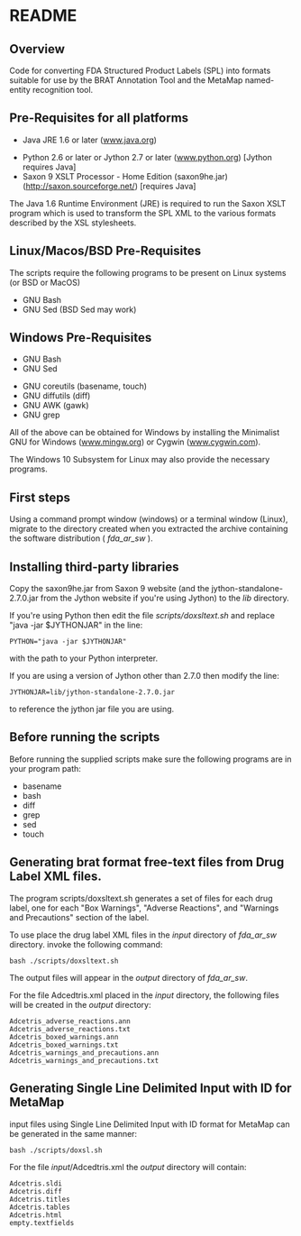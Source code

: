 # README

## Overview

Code for converting FDA Structured Product Labels (SPL) into formats
suitable for use by the BRAT Annotation Tool and the MetaMap
named-entity recognition tool.

## Pre-Requisites for all platforms

+ Java JRE 1.6 or later (www.java.org)
* Python 2.6 or later or Jython 2.7 or later (www.python.org) [Jython requires Java]
* Saxon 9 XSLT Processor - Home Edition (saxon9he.jar) (http://saxon.sourceforge.net/) [requires Java]

The Java 1.6 Runtime Environment (JRE) is required to run the Saxon
XSLT program which is used to transform the SPL  XML to the various formats
described by the XSL stylesheets.

## Linux/Macos/BSD Pre-Requisites

The scripts require the following programs to be present on Linux
systems (or BSD or MacOS)

+ GNU Bash
+ GNU Sed (BSD Sed may work)

## Windows Pre-Requisites

+ GNU Bash
+ GNU Sed
* GNU coreutils (basename, touch)
* GNU diffutils (diff)
* GNU AWK (gawk)
* GNU grep

All of the above can be obtained for Windows by installing the Minimalist GNU for
Windows (www.mingw.org) or Cygwin (www.cygwin.com).

The Windows 10 Subsystem for Linux may also provide the necessary programs.

## First steps

Using a command prompt window (windows) or a terminal window (Linux),
migrate to the directory created when you extracted the archive
containing the software distribution ( _fda\_ar\_sw_ ).

## Installing third-party libraries

Copy the saxon9he.jar from Saxon 9 website (and the
jython-standalone-2.7.0.jar from the Jython website if you're using
Jython) to the _lib_ directory.

If you're using Python then edit the file _scripts/doxsltext.sh_ and
replace "java -jar $JYTHONJAR" in the line:

    PYTHON="java -jar $JYTHONJAR"

with the path to your Python interpreter.

If you are using a version of Jython other than 2.7.0 then modify the line:

    JYTHONJAR=lib/jython-standalone-2.7.0.jar

to reference the jython jar file you are using.

## Before running the scripts

Before running the supplied scripts make sure the following programs
are in your program path:

* basename
* bash
* diff 
* grep
* sed
* touch

## Generating brat format free-text files from Drug Label XML files.

The program scripts/doxsltext.sh generates a set of files for each
drug label, one for each "Box Warnings", "Adverse Reactions", and
"Warnings and Precautions" section of the label.

To use place the drug label XML files in the _input_ directory of 
_fda\_ar\_sw_ directory.  invoke the following command:

    bash ./scripts/doxsltext.sh

The output files will appear in the _output_ directory of
_fda\_ar\_sw_.

For the file Adcedtris.xml placed in the _input_ directory, the
following files will be created in the _output_ directory:
   
    Adcetris_adverse_reactions.ann
    Adcetris_adverse_reactions.txt
    Adcetris_boxed_warnings.ann
    Adcetris_boxed_warnings.txt
    Adcetris_warnings_and_precautions.ann
    Adcetris_warnings_and_precautions.txt

## Generating Single Line Delimited Input with ID for MetaMap

input files using Single Line Delimited Input with ID format for
MetaMap can be generated in the same manner:

    bash ./scripts/doxsl.sh

For the file _input_/Adcedtris.xml the _output_ directory will
contain:

    Adcetris.sldi
    Adcetris.diff
    Adcetris.titles
    Adcetris.tables
    Adcetris.html
    empty.textfields
